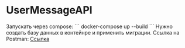 # UserMessageAPI
Запускать через compose:
\```
docker-compose up --build
\```
Нужно создать базу данных в контейнре и применить миграции.
Ссылка на Postman:
[Ссылка](https://app.getpostman.com/join-team?invite_code=247f371570fbf7c01e896f26bbfadc18&target_code=57cab09916d346860d031c21c8433789)